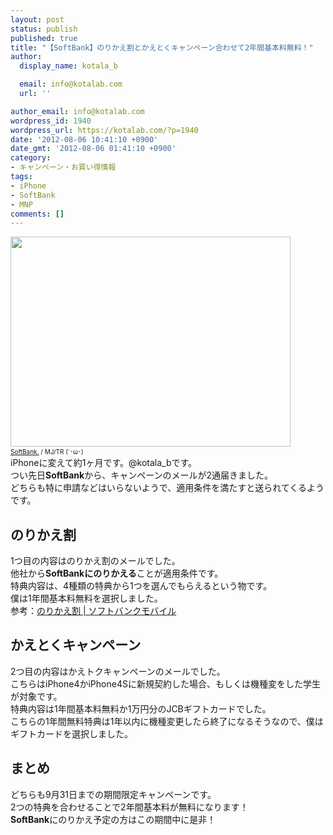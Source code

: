 ```yaml
---
layout: post
status: publish
published: true
title: "【SoftBank】のりかえ割とかえとくキャンペーン合わせて2年間基本料無料！"
author:
  display_name: kotala_b

  email: info@kotalab.com
  url: ''

author_email: info@kotalab.com
wordpress_id: 1940
wordpress_url: https://kotalab.com/?p=1940
date: '2012-08-06 10:41:10 +0900'
date_gmt: '2012-08-06 01:41:10 +0900'
category:
- キャンペーン・お買い得情報
tags:
- iPhone
- SoftBank
- MNP
comments: []
---
```

<p><a href="https://kotalab.com/wp-content/uploads/platinum_120727.jpg"><img src="https://kotalab.com/wp-content/uploads/platinum_120727.jpg" alt="" title="platinum_120727" width="448" height="336" class="alignnone size-full wp-image-1681" /></a><br />
<span style="font-size:10px;"><a href="http://www.flickr.com/photos/mujitra/4808589278/" target="_blank">SoftBank.</a> / MJ/TR (&acute;･&omega;･)</span><br />
iPhoneに変えて約1ヶ月です。@kotala_bです。<br />
つい先日<strong>SoftBank</strong>から、キャンペーンのメールが2通届きました。<br />
どちらも特に申請などはいらないようで、適用条件を満たすと送られてくるようです。<br />
<!--more--></p>
<h2>のりかえ割</h2>
<p>1つ目の内容はのりかえ割のメールでした。<br />
他社から<strong>SoftBankにのりかえる</strong>ことが適用条件です。<br />
特典内容は、4種類の特典から1つを選んでもらえるという物です。<br />
僕は1年間基本料無料を選択しました。<br />
参考：<a href="http://mb.softbank.jp/mb/welcome/norikae/" target="_blank">のりかえ割 | ソフトバンクモバイル</a></p>
<h2>かえとくキャンペーン</h2>
<p>2つ目の内容はかえトクキャンペーンのメールでした。<br />
こちらはiPhone4かiPhone4Sに新規契約した場合、もしくは機種変をした学生が対象です。<br />
特典内容は1年間基本料無料か1万円分のJCBギフトカードでした。<br />
こちらの1年間無料特典は1年以内に機種変更したら終了になるそうなので、僕はギフトカードを選択しました。</p>
<h2>まとめ</h2>
<p>どちらも9月31日までの期間限定キャンペーンです。<br />
2つの特典を合わせることで2年間基本料が無料になります！<br />
<strong>SoftBank</strong>にのりかえ予定の方はこの期間中に是非！</p>
